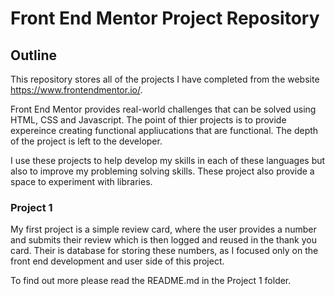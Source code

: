 # Front End Mentor Project Repository
## Outline
This repository stores all of the projects I have completed from the website https://www.frontendmentor.io/.

Front End Mentor provides real-world challenges that can be solved using HTML, CSS and Javascript. The point of thier projects is to provide expereince creating functional appliucations that are functional. The depth of the project is left to the developer.

I use these projects to help develop my skills in each of these languages but also to improve my probleming solving skills. These project also provide a space to experiment with libraries.

### Project 1
My first project is a simple review card, where the user provides a number and submits their review which is then logged and reused in the thank you card. Their is database for storing these numbers, as I focused only on the front end development and user side of this project.

To find out more please read the README.md in the Project 1 folder. 
